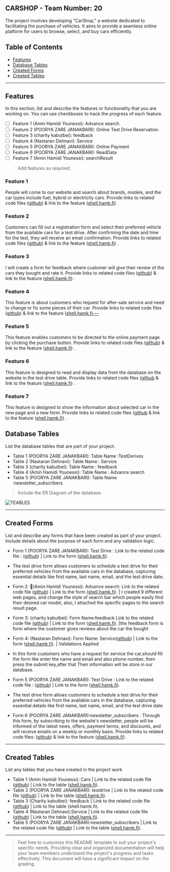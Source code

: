 
## CARSHOP - Team Number: 20

The project involves developing "CarShop," a website dedicated to facilitating the purchase of vehicles.
It aims to provide a seamless online platform for users to browse, select, and buy cars efficiently.

## Table of Contents
- [Features](#features)
- [Database Tables](#database-tables)
- [Created Forms](#created-forms)
- [Created Tables](#created-tables)

---

## Features

In this section, list and describe the features or functionality that you are working on. You can use checkboxes to track the progress of each feature.

- [ ] Feature 1 (Amin Hamidi Younessi): Advance search. 
- [ ] Feature 2 (POORYA ZARE JANAKBARI): Online Test Drive Reservation.
- [ ] Feature 3 (charity kabutbei): feedback
- [ ] Feature 4 (Nastaran Dehnavi): Service
- [ ] Feature 5 (POORYA ZARE JANAKBARI): Online Payment
- [ ] Feature 6 (POORYA ZARE JANAKBARI): ReadData
- [ ] Feature 7 (Amin Hamidi Younessi): searchResult

> Add features as required. 

### Feature 1

People will come to our website and search about brands, models, and the car types include fuel, hybrid or electricity cars. Provide links to related code files ([github](https://github.com/POORY-AZARE/php.teamwork/blob/main/header.php)) & link to the feature ([shell.hamk.fi](http://shell.hamk.fi/~amin23000/phpteamwork/)) .

### Feature 2

Customers can fill out a registration form and select their preferred vehicle from the available cars for a test drive. After confirming the date and time for the test, they will receive an email confirmation. Provide links to related code files ([github](https://github.com/POORY-AZARE/php.teamwork/blob/main/testdrive.php)) & link to the feature ([shell.hamk.fi](http://shell.hamk.fi/~poorya23000/php.teamwork/testdrive.php)) .

### Feature 3

I will create a form for feedback where customer will give their review of the cars they bought and rate it. Provide links to related code files ([github](https://github.com/POORY-AZARE/php.teamwork/blob/main/feedback.php)) & link to the feature ([shell.hamk.fi](http://shell.hamk.fi/~charity23000/php.teamwork/feedback.php)) .

### Feature 4
This feature is about  customers who request for after-sale service and need to change or fix some pieces of their car. Provide links to related code files ([github](https://github.com/POORY-AZARE/php.teamwork/blob/main/service.php)) & link to the feature ([shell.hamk.fi---](http://shell.hamk.fi/~nastaran23000/php.teamwork/service.php)

### Feature 5
This feature enables customers to be directed to the online payment page by clicking the purchase button.  Provide links to related code files ([github](https://github.com/POORY-AZARE/php.teamwork/blob/main/ReadData.php)) & link to the feature ([shell.hamk.fi](http://shell.hamk.fi/~poorya23000/php.teamwork/index.php)) .

### Feature 6 

This feature is designed to read and display data from the database on the website in the test drive table. Provide links to related code files 
([github](https://github.com/POORY-AZARE/php.teamwork/blob/main/ReadData.php) & link to the feature ([shell.hamk.fi](http://shell.hamk.fi/~poorya23000/php.teamwork/index.php)) .

### Feature 7

This feature is designed to show the information about selected car in the new page and a new form. Provide links to related code files
([github](https://github.com/POORY-AZARE/php.teamwork/blob/main/searchResult.php) & link to the feature ([shell.hamk.fi](http://shell.hamk.fi/~poorya23000/php.teamwork/Audi-A8-TFSI.php)) .

## Database Tables

List the database tables that are part of your project. 

- Table 1 (POORYA ZARE JANAKBARI): Table Name :TestDerives
- Table 2 (Nastaran Dehnavi): Table Name : Service
- Table 3 (charity kabutbei): Table Name : feedback
- Table 4 (Amin Hamidi Younessi): Table Name : Advance search
- Table 5 (POORYA ZARE JANAKBARI): Table Name :newsletter_subscribers
> Include the ER Diagram of the database.

![TEABLES](https://github.com/POORY-AZARE/php.teamwork/assets/142793636/14bd733a-63a2-4e52-a98d-b41fc0bd70ae)




---

## Created Forms

List and describe any forms that have been created as part of your project. Include details about the purpose of each form and any validation logic.

- Form 1 (POORYA ZARE JANAKBARI): Test Drive : Link to the related code file : ([github](https://github.com/POORY-AZARE/php.teamwork/blob/main/testdrive.php)) | Link to the form ([shell.hamk.fi](http://shell.hamk.fi/~poorya23000/php.teamwork/testdrive.php)). 
- The test drive form allows customers to schedule a test drive for their preferred vehicles from the available cars in the database, capturing essential details like first name, last name, email, and the test drive date.
  
- Form 2: (َAmin Hamidi Younessi): Advance search: Link to the related code file ([github](https://github.com/POORY-AZARE/php.teamwork/blob/main/header.php)) | Link to the form ([shell.hamk.fi](http://shell.hamk.fi/~poorya23000/php.teamwork/index.php)).  | I created 9 different web pages, and change the style of search bar which people easily find their desired car model, also, I attached the specific pages to the search result page.
  
- Form 3: (charity kabutbei): Form Name:feedback Link to the related code file ([github](https://github.com/POORY-AZARE/php.teamwork/blob/main/feedback.php)) | Link to the form ([shell.hamk.fi](http://shell.hamk.fi/~charity23000/php.teamwork/feedback.php)).  |the feedback form is form where the customer gives reviews about the car the bought 

-  Form 4: (Nastaran Dehnavi): Form Name: Service([github](https://github.com/POORY-AZARE/php.teamwork/blob/main/service.php)) | Link to the form ([shell.hamk.fi](http://shell.hamk.fi/~nastaran23000/php.teamwork/service.php)).  | Validations Applied
- In this form customers who have a request for service the car,should fill the form like enter the name and email and also phone number, then press the submit key,after that Their information will be store in our database.
  
- Form 5 (POORYA ZARE JANAKBARI): Test Drive : Link to the related code file : ([github](https://github.com/POORY-AZARE/php.teamwork/blob/main/testdrive.php)) | Link to the form ([shell.hamk.fi](http://shell.hamk.fi/~poorya23000/php.teamwork/testdrive.php)). 
- The test drive form allows customers to schedule a test drive for their preferred vehicles from the available cars in the database, capturing essential details like first name, last name, email, and the test drive date.

- Form 6 (POORYA ZARE JANAKBARI):newsletter_subscribers : Through this form, by subscribing to the website's newsletter, people will be informed of the latest news, offers, payment terms, and discounts, and will receive emails on a weekly or monthly basis.  Provide links to related code files:
([github](https://github.com/POORY-AZARE/php.teamwork/blob/main/ReadData.php))  & link to the feature ([shell.hamk.fi](http://shell.hamk.fi/~poorya23000/php.teamwork/subscribe.php)) .

---

## Created Tables

List any tables that you have created in the project work

- Table 1 (Amin Hamidi Younessi): Cars | Link to the related code file ([github](https://github.com/POORY-AZARE/php.teamwork/blob/main/database.md)) | Link to the table ([shell.hamk.fi](http://shell.hamk.fi/~amin23000/php.teamwork/searchResult.php)).
- Table 2 (POORYA ZARE JANAKBARI): testdrive | Link to the related code file ([github](https://github.com/POORY-AZARE/php.teamwork/blob/main/database.md)) | Link to the table ([shell.hamk.fi](http://shell.hamk.fi/~poorya23000/php.teamwork/testdrive.php)).
- Table 3 (Charity kabutbei): feedback | Link to the related code file ([github](https://github.com/POORY-AZARE/php.teamwork/blob/main/pz.php)) | Link to the table (shell.hamk.fi).
- Table 4 (Nastaran Dehnavi):Service  | Link to the related code file ([github](https://github.com/POORY-AZARE/php.teamwork/blob/main/database.md)) | Link to the table ([shell.hamk.fi](http://shell.hamk.fi/~nastaran23000/php.teamwork/service.php)).
- Table 5 (POORYA ZARE JANAKBARI):newsletter_subscribers  | Link to the related code file ([github](https://github.com/POORY-AZARE/php.teamwork/blob/main/database.md)) | Link to the table ([shell.hamk.fi](http://shell.hamk.fi/~poorya23000/php.teamwork/subscribe.php)).

---



> Feel free to customize this README template to suit your project's specific needs. Providing clear and organized documentation will help your team members understand the project's progress and tasks effectively. This document will have a significant impact on the grading. 

